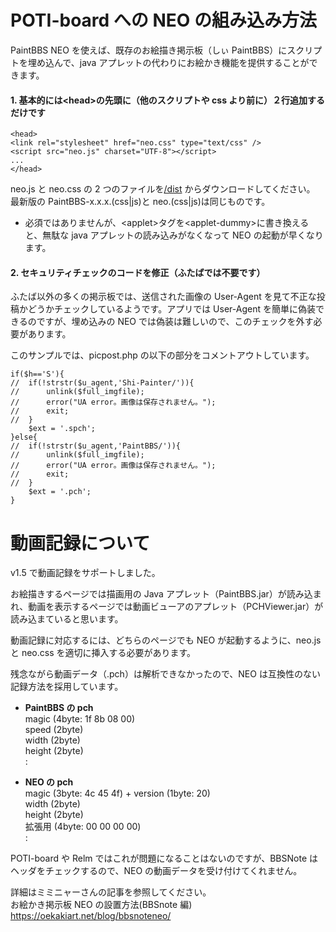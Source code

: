# POTI-board への NEO の組み込み方法

PaintBBS NEO を使えば、既存のお絵描き掲示板（しぃ PaintBBS）にスクリプトを埋め込んで、java アプレットの代わりにお絵かき機能を提供することができます。

#### 1. 基本的には&lt;head>の先頭に（他のスクリプトや css より前に）２行追加するだけです

    <head>
    <link rel="stylesheet" href="neo.css" type="text/css" />
    <script src="neo.js" charset="UTF-8"></script>
    ...
    </head>

neo.js と neo.css の 2 つのファイルを[/dist](https://github.com/funige/neo/tree/master/neo/dist) からダウンロードしてください。  
最新版の PaintBBS-x.x.x.(css|js)と neo.(css|js)は同じものです。

- 必須ではありませんが、&lt;applet>タグを&lt;applet-dummy>に書き換えると、無駄な java アプレットの読み込みがなくなって NEO の起動が早くなります。

#### 2. セキュリティチェックのコードを修正（ふたばでは不要です）

ふたば以外の多くの掲示板では、送信された画像の User-Agent を見て不正な投稿かどうかチェックしているようです。アプリでは User-Agent を簡単に偽装できるのですが、埋め込みの NEO では偽装は難しいので、このチェックを外す必要があります。

このサンプルでは、picpost.php の以下の部分をコメントアウトしています。

    if($h=='S'){
    //  if(!strstr($u_agent,'Shi-Painter/')){
    //      unlink($full_imgfile);
    //      error("UA error。画像は保存されません。");
    //      exit;
    //  }
        $ext = '.spch';
    }else{
    //  if(!strstr($u_agent,'PaintBBS/')){
    //      unlink($full_imgfile);
    //      error("UA error。画像は保存されません。");
    //      exit;
    //  }
        $ext = '.pch';
    }

# 動画記録について

v1.5 で動画記録をサポートしました。

お絵描きするページでは描画用の Java アプレット（PaintBBS.jar）が読み込まれ、動画を表示するページでは動画ビューアのアプレット（PCHViewer.jar）が読み込まていると思います。

動画記録に対応するには、どちらのページでも NEO が起動するように、neo.js と neo.css を適切に挿入する必要があります。

残念ながら動画データ（.pch）は解析できなかったので、NEO は互換性のない記録方法を採用しています。

- **PaintBBS の pch**  
  magic (4byte: 1f 8b 08 00)  
  speed (2byte)  
  width (2byte)  
  height (2byte)  
  :

- **NEO の pch**  
  magic (3byte: 4c 45 4f) + version (1byte: 20)  
  width (2byte)  
  height (2byte)  
  拡張用 (4byte: 00 00 00 00)  
  :

POTI-board や Relm ではこれが問題になることはないのですが、BBSNote はヘッダをチェックするので、NEO の動画データを受け付けてくれません。

詳細はミミニャーさんの記事を参照してください。  
お絵かき掲示板 NEO の設置方法(BBSnote 編)
https://oekakiart.net/blog/bbsnoteneo/
